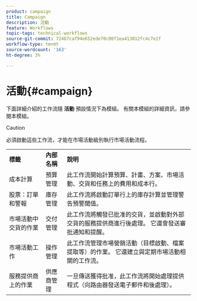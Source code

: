 ```yaml
---
product: campaign
title: Campaign
description: 活動
feature: Workflows
topic-tags: technical-workflows
source-git-commit: 72467caf94e652ede70c00f1ea413012fc4c7e1f
workflow-type: tm+mt
source-wordcount: '163'
ht-degree: 3%

---
```



# 活動{#campaign}



下面詳細介紹的工作流隨 **活動** 預設情況下為模組。 有關本模組的詳細資訊，請參閱本模組。

>[!CAUTION]
>
>必須啟動這些工作流，才能在市場活動級別執行市場活動流程。

<table> 
 <tbody> 
  <tr> 
   <td> <strong>標籤</strong><br /> </td> 
   <td> <strong>內部名稱</strong><br /> </td> 
   <td> <strong>說明</strong><br /> </td> 
  </tr> 
  <tr> 
   <td> <span class="uicontrol">成本計算</span> <br /> </td> 
   <td> <span class="uicontrol">預算管理</span> <br /> </td> 
   <td> 此工作流開始計算預算、計畫、方案、市場活動、交貨和任務上的費用和成本行。<br /> </td> 
  </tr> 
  <tr> 
   <td> <span class="uicontrol">股票：訂單和警報</span> <br /> </td> 
   <td> <span class="uicontrol">庫存管理</span> <br /> </td> 
   <td> 此工作流將啟動訂單行上的庫存計算並管理警告預警閾值。<br /> </td> 
  </tr> 
  <tr> 
   <td> <span class="uicontrol">市場活動中交貨的作業</span> <br /> </td> 
   <td> <span class="uicontrol">交付管理</span> <br /> </td> 
   <td> 此工作流將觸發已批准的交貨，並啟動對外部交貨的服務提供商進行後處理。 它還會發送審批通知和提醒。<br /> </td> 
  </tr> 
  <tr> 
   <td> <span class="uicontrol">市場活動工作</span> <br /> </td> 
   <td> <span class="uicontrol">操作管理</span> <br /> </td> 
   <td> 此工作流管理市場營銷活動（目標啟動、檔案提取等）的作業。 它還建立與定期市場活動相關的工作流。<br /> </td> 
  </tr> 
  <tr> 
   <td> <span class="uicontrol">服務提供商上的作業</span> <br /> </td> 
   <td> <span class="uicontrol">供應商管理</span> <br /> </td> 
   <td> 一旦傳送獲得批准，此工作流將開始處理提供程式（向路由器發送電子郵件和後處理）。 <br /> </td> 
  </tr> 
 </tbody> 
</table>

